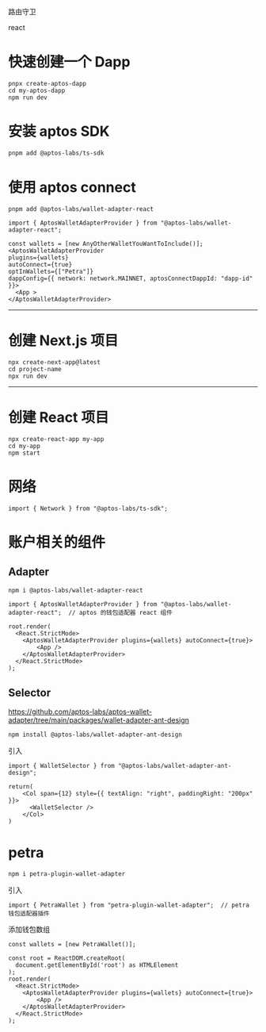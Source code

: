 路由守卫

react


# 快速创建一个 Dapp
```tsx
pnpx create-aptos-dapp
cd my-aptos-dapp
npm run dev
```


# 安装 aptos SDK
```bash
pnpm add @aptos-labs/ts-sdk
```

# 使用 aptos connect

```tsx
pnpm add @aptos-labs/wallet-adapter-react
```

```tsx
import { AptosWalletAdapterProvider } from "@aptos-labs/wallet-adapter-react";

const wallets = [new AnyOtherWalletYouWantToInclude()];
<AptosWalletAdapterProvider
plugins={wallets}
autoConnect={true}
optInWallets={["Petra"]}
dappConfig={{ network: network.MAINNET, aptosConnectDappId: "dapp-id" }}>
  <App >
</AptosWalletAdapterProvider>
```



----
# 创建 Next.js 项目

```tsx
npx create-next-app@latest
cd project-name
npx run dev
```


---
# 创建 React 项目

```bahs
npx create-react-app my-app
cd my-app
npm start
```




# 网络
```tsx
import { Network } from "@aptos-labs/ts-sdk";
```

# 账户相关的组件

## Adapter

```bash
npm i @aptos-labs/wallet-adapter-react
```

```tsx
import { AptosWalletAdapterProvider } from "@aptos-labs/wallet-adapter-react";  // aptos 的钱包适配器 react 组件
```

```tsx
root.render(
  <React.StrictMode>
    <AptosWalletAdapterProvider plugins={wallets} autoConnect={true}>
  		<App />
	</AptosWalletAdapterProvider>
  </React.StrictMode>
);
```

## Selector
https://github.com/aptos-labs/aptos-wallet-adapter/tree/main/packages/wallet-adapter-ant-design
```bash
npm install @aptos-labs/wallet-adapter-ant-design
```

引入
```tsx
import { WalletSelector } from "@aptos-labs/wallet-adapter-ant-design";
```

```tsx
return(
	<Col span={12} style={{ textAlign: "right", paddingRight: "200px" }}>
	  <WalletSelector />
	</Col>
)
```
# petra

```bash
npm i petra-plugin-wallet-adapter
```

引入

```tsx
import { PetraWallet } from "petra-plugin-wallet-adapter";  // petra 钱包适配器插件
```

添加钱包数组
```tsx
const wallets = [new PetraWallet()];
```

```tsx
const root = ReactDOM.createRoot(
  document.getElementById('root') as HTMLElement
);
root.render(
  <React.StrictMode>
    <AptosWalletAdapterProvider plugins={wallets} autoConnect={true}>
  		<App />
	</AptosWalletAdapterProvider>
  </React.StrictMode>
);
```